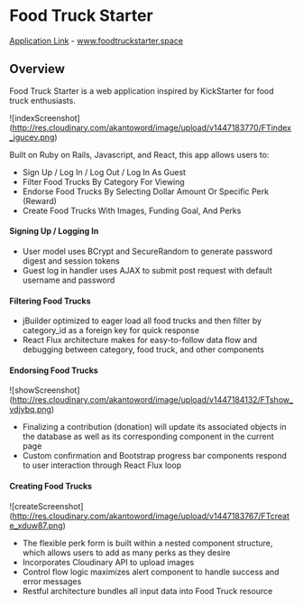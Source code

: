 # Food Truck Starter

[Application Link][link] - www.foodtruckstarter.space

[link]: foodtruckstarter.space

## Overview

Food Truck Starter is a web application inspired by KickStarter for food truck enthusiasts.

![indexScreenshot]
(http://res.cloudinary.com/akantoword/image/upload/v1447183770/FTindex_igucev.png)

Built on Ruby on Rails, Javascript, and React, this app allows users to:

* Sign Up / Log In / Log Out / Log In As Guest
* Filter Food Trucks By Category For Viewing
* Endorse Food Trucks By Selecting Dollar Amount Or Specific Perk (Reward)
* Create Food Trucks With Images, Funding Goal, And Perks

#### Signing Up / Logging In
* User model uses BCrypt and SecureRandom to generate password digest and session tokens
* Guest log in handler uses AJAX to submit post request with default username and password

#### Filtering Food Trucks
* jBuilder optimized to eager load all food trucks and then filter by category_id as a foreign key for quick response
* React Flux architecture makes for easy-to-follow data flow and debugging between category, food truck, and other components

#### Endorsing Food Trucks

![showScreenshot]
(http://res.cloudinary.com/akantoword/image/upload/v1447184132/FTshow_vdjybq.png)

* Finalizing a contribution (donation) will update its associated objects in the database as well as its corresponding component in the current page
* Custom confirmation and Bootstrap progress bar components respond to user interaction through React Flux loop

#### Creating Food Trucks

![createScreenshot]
(http://res.cloudinary.com/akantoword/image/upload/v1447183767/FTcreate_xduw87.png)

* The flexible perk form is built within a nested component structure, which allows users to add as many perks as they desire
* Incorporates Cloudinary API to upload images
* Control flow logic maximizes alert component to handle success and error messages
* Restful architecture bundles all input data into Food Truck resource
